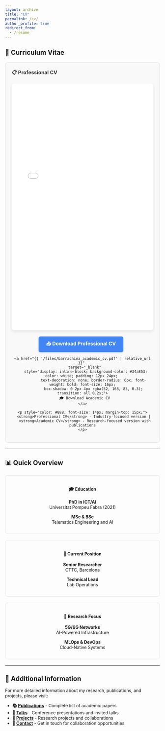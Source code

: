 ```yaml
---
layout: archive
title: "CV"
permalink: /cv/
author_profile: true
redirect_from:
  - /resume
---
```


## 📄 **Curriculum Vitae**

<div style="margin: 20px 0; border: 1px solid #ddd; border-radius: 8px; padding: 20px; background-color: #f9f9f9;">
  <h3 style="margin-top: 0; color: #333;">📋 Professional CV</h3>
  
  <!-- PDF Embed -->
  <div style="text-align: center; margin: 20px 0;">
    <iframe src="{{ '/files/barrachina_cv.pdf' | relative_url }}#toolbar=1&navpanes=0&scrollbar=1" 
            width="100%" 
            height="800px" 
            frameborder="0" 
            style="border-radius: 8px; box-shadow: 0 4px 8px rgba(0,0,0,0.1);">
      <p>Your browser does not support PDFs. Please download the CV directly.</p>
    </iframe>
  </div>
  
  <!-- Download Buttons -->
  <div style="text-align: center; margin-top: 20px;">
    <a href="{{ '/files/barrachina_cv.pdf' | relative_url }}" 
       target="_blank" 
       style="display: inline-block; background-color: #4285f4; color: white; padding: 12px 24px; 
              text-decoration: none; border-radius: 6px; font-weight: bold; font-size: 16px;
              box-shadow: 0 2px 4px rgba(66, 133, 244, 0.3); transition: all 0.2s; margin-right: 10px;">
      📥 Download Professional CV
    </a>
    
    <a href="{{ '/files/barrachina_academic_cv.pdf' | relative_url }}" 
       target="_blank" 
       style="display: inline-block; background-color: #34a853; color: white; padding: 12px 24px; 
              text-decoration: none; border-radius: 6px; font-weight: bold; font-size: 16px;
              box-shadow: 0 2px 4px rgba(52, 168, 83, 0.3); transition: all 0.2s;">
      🎓 Download Academic CV
    </a>
    
    <p style="color: #888; font-size: 14px; margin-top: 15px;">
      <strong>Professional CV</strong> - Industry-focused version | 
      <strong>Academic CV</strong> - Research-focused version with publications
    </p>
  </div>
</div>

---

## 📊 **Quick Overview**

<div style="display: grid; grid-template-columns: repeat(auto-fit, minmax(250px, 1fr)); gap: 20px; margin: 20px 0;">
  <div style="padding: 15px; border: 1px solid #e0e0e0; border-radius: 8px; text-align: center;">
    <h4>🎓 Education</h4>
    <p><strong>PhD in ICT/AI</strong><br>Universitat Pompeu Fabra (2021)</p>
    <p><strong>MSc & BSc</strong><br>Telematics Engineering and AI</p>
  </div>
  
  <div style="padding: 15px; border: 1px solid #e0e0e0; border-radius: 8px; text-align: center;">
    <h4>💼 Current Position</h4>
    <p><strong>Senior Researcher</strong><br>CTTC, Barcelona</p>
    <p><strong>Technical Lead</strong><br>Lab Operations</p>
  </div>
  
  <div style="padding: 15px; border: 1px solid #e0e0e0; border-radius: 8px; text-align: center;">
    <h4>🔬 Research Focus</h4>
    <p><strong>5G/6G Networks</strong><br>AI-Powered Infrastructure</p>
    <p><strong>MLOps & DevOps</strong><br>Cloud-Native Systems</p>
  </div>
</div>

---

## 🔗 **Additional Information**

For more detailed information about my research, publications, and projects, please visit:

- **📚 [Publications](/publications/)** - Complete list of academic papers
- **🎤 [Talks](/talks/)** - Conference presentations and invited talks  
- **💼 [Projects](/projects/)** - Research projects and collaborations
- **📧 [Contact](/about/)** - Get in touch for collaboration opportunities
